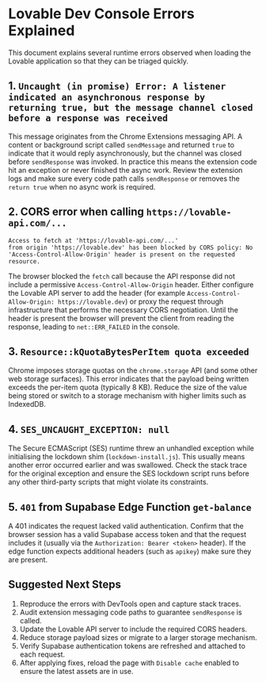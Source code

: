 # Lovable Dev Console Errors Explained

This document explains several runtime errors observed when loading the Lovable
application so that they can be triaged quickly.

## 1. `Uncaught (in promise) Error: A listener indicated an asynchronous response by returning true, but the message channel closed before a response was received`

This message originates from the Chrome Extensions messaging API. A content or
background script called `sendMessage` and returned `true` to indicate that it
would reply asynchronously, but the channel was closed before `sendResponse`
was invoked. In practice this means the extension code hit an exception or
never finished the async work. Review the extension logs and make sure every
code path calls `sendResponse` or removes the `return true` when no async work
is required.

## 2. CORS error when calling `https://lovable-api.com/...`

```
Access to fetch at 'https://lovable-api.com/...'
from origin 'https://lovable.dev' has been blocked by CORS policy: No
'Access-Control-Allow-Origin' header is present on the requested resource.
```

The browser blocked the `fetch` call because the API response did not include a
permissive `Access-Control-Allow-Origin` header. Either configure the Lovable
API server to add the header (for example `Access-Control-Allow-Origin: https://lovable.dev`)
or proxy the request through infrastructure that performs the necessary CORS
negotiation. Until the header is present the browser will prevent the client
from reading the response, leading to `net::ERR_FAILED` in the console.

## 3. `Resource::kQuotaBytesPerItem quota exceeded`

Chrome imposes storage quotas on the `chrome.storage` API (and some other web
storage surfaces). This error indicates that the payload being written exceeds
the per-item quota (typically 8 KB). Reduce the size of the value being stored
or switch to a storage mechanism with higher limits such as IndexedDB.

## 4. `SES_UNCAUGHT_EXCEPTION: null`

The Secure ECMAScript (SES) runtime threw an unhandled exception while
initialising the lockdown shim (`lockdown-install.js`). This usually means
another error occurred earlier and was swallowed. Check the stack trace for the
original exception and ensure the SES lockdown script runs before any other
third-party scripts that might violate its constraints.

## 5. `401` from Supabase Edge Function `get-balance`

A 401 indicates the request lacked valid authentication. Confirm that the
browser session has a valid Supabase access token and that the request includes
it (usually via the `Authorization: Bearer <token>` header). If the edge
function expects additional headers (such as `apikey`) make sure they are
present.

## Suggested Next Steps

1. Reproduce the errors with DevTools open and capture stack traces.
2. Audit extension messaging code paths to guarantee `sendResponse` is called.
3. Update the Lovable API server to include the required CORS headers.
4. Reduce storage payload sizes or migrate to a larger storage mechanism.
5. Verify Supabase authentication tokens are refreshed and attached to each
   request.
6. After applying fixes, reload the page with `Disable cache` enabled to ensure
   the latest assets are in use.
